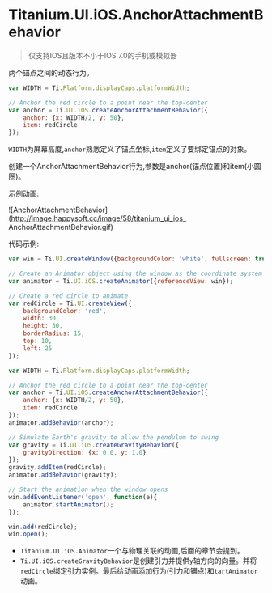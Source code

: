 # Titanium.UI.iOS.AnchorAttachmentBehavior

> 仅支持IOS且版本不小于IOS 7.0的手机或模拟器

两个锚点之间的动态行为。

```javascript
var WIDTH = Ti.Platform.displayCaps.platformWidth;

// Anchor the red circle to a point near the top-center
var anchor = Ti.UI.iOS.createAnchorAttachmentBehavior({
    anchor: {x: WIDTH/2, y: 50},
    item: redCircle
});
```

`WIDTH`为屏幕高度,`anchor`熟悉定义了锚点坐标,`item`定义了要绑定锚点的对象。

创建一个AnchorAttachmentBehavior行为,参数是anchor(锚点位置)和item(小圆圈)。

示例动画:

![AnchorAttachmentBehavior](http://image.happysoft.cc/image/58/titanium_ui_ios_ AnchorAttachmentBehavior.gif)

代码示例:

```javascript
var win = Ti.UI.createWindow({backgroundColor: 'white', fullscreen: true});

// Create an Animator object using the window as the coordinate system
var animator = Ti.UI.iOS.createAnimator({referenceView: win});

// Create a red circle to animate
var redCircle = Ti.UI.createView({
    backgroundColor: 'red',
    width: 30,
    height: 30,
    borderRadius: 15,
    top: 10,
    left: 25
});

var WIDTH = Ti.Platform.displayCaps.platformWidth;

// Anchor the red circle to a point near the top-center
var anchor = Ti.UI.iOS.createAnchorAttachmentBehavior({
    anchor: {x: WIDTH/2, y: 50},
    item: redCircle
});
animator.addBehavior(anchor);

// Simulate Earth's gravity to allow the pendulum to swing
var gravity = Ti.UI.iOS.createGravityBehavior({
    gravityDirection: {x: 0.0, y: 1.0}
});
gravity.addItem(redCircle);
animator.addBehavior(gravity);

// Start the animation when the window opens
win.addEventListener('open', function(e){
    animator.startAnimator();
});

win.add(redCircle);
win.open();
```

* `Titanium.UI.iOS.Animator`一个与物理关联的动画,后面的章节会提到。
* `Ti.UI.iOS.createGravityBehavior`是创建引力并提供`y`轴方向的向量。并将`redCircle`绑定引力实例。最后给动画添加行为(引力和锚点)和`tartAnimator`动画。
